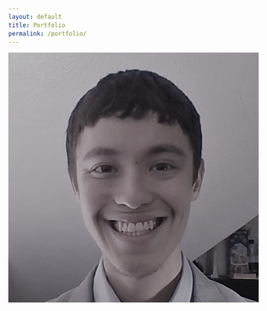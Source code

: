 ```yaml
---
layout: default
title: Portfolio
permalink: /portfolio/
---
```

<div class="portfolio-wrapper">
  <img class="my-face" src="/assets/face_small.jpg" alt="My Face"/>
</div>

